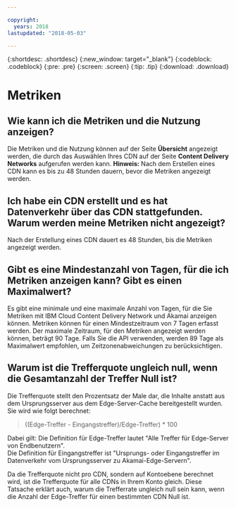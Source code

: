 ```yaml
---

copyright:
  years: 2018
lastupdated: "2018-05-03"

---
```


{:shortdesc: .shortdesc}
{:new_window: target="_blank"}
{:codeblock: .codeblock}
{:pre: .pre}
{:screen: .screen}
{:tip: .tip}
{:download: .download}

# Metriken

## Wie kann ich die Metriken und die Nutzung anzeigen?

Die Metriken und die Nutzung können auf der Seite **Übersicht** angezeigt werden, die durch das Auswählen Ihres CDN auf der Seite **Content Delivery Networks** aufgerufen werden kann. **Hinweis:** Nach dem Erstellen eines CDN kann es bis zu 48 Stunden dauern, bevor die Metriken angezeigt werden.

## Ich habe ein CDN erstellt und es hat Datenverkehr über das CDN stattgefunden. Warum werden meine Metriken nicht angezeigt?

Nach der Erstellung eines CDN dauert es 48 Stunden, bis die Metriken angezeigt werden.


## Gibt es eine Mindestanzahl von Tagen, für die ich Metriken anzeigen kann? Gibt es einen Maximalwert?

Es gibt eine minimale und eine maximale Anzahl von Tagen, für die Sie Metriken mit IBM Cloud Content Delivery Network und Akamai anzeigen können. Metriken können für einen Mindestzeitraum von 7 Tagen erfasst werden. Der maximale Zeitraum, für den Metriken angezeigt werden können, beträgt 90 Tage. Falls Sie die API verwenden, werden 89 Tage als Maximalwert empfohlen, um Zeitzonenabweichungen zu berücksichtigen.

## Warum ist die Trefferquote ungleich null, wenn die Gesamtanzahl der Treffer Null ist?
Die Trefferquote stellt den Prozentsatz der Male dar, die Inhalte anstatt aus dem Ursprungsserver aus dem Edge-Server-Cache bereitgestellt wurden. Sie wird wie folgt berechnet:

> ((Edge-Treffer - Eingangstreffer)/Edge-Treffer) * 100

Dabei gilt:
Die Definition für Edge-Treffer lautet "Alle Treffer für Edge-Server von Endbenutzern".  
Die Definition für Eingangstreffer ist "Ursprungs- oder Eingangstreffer im Datenverkehr vom Ursprungsserver zu Akamai-Edge-Servern".

Da die Trefferquote nicht pro CDN, sondern auf Kontoebene berechnet wird, ist die Trefferquote für alle CDNs in Ihrem Konto gleich. Diese Tatsache erklärt auch, warum die Trefferrate ungleich null sein kann, wenn die Anzahl der Edge-Treffer für einen bestimmten CDN Null ist.

